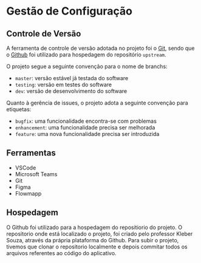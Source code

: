 # Gestão de Configuração

## Controle de Versão

A ferramenta de controle de versão adotada no projeto foi o
[Git](https://git-scm.com/), sendo que o [Github](https://github.com)
foi utilizado para hospedagem do repositório `upstream`.

O projeto segue a seguinte convenção para o nome de branchs:

- `master`: versão estável já testada do software
- `testing`: versão em testes do software
- `dev`: versão de desenvolvimento do software

Quanto à gerência de issues, o projeto adota a seguinte convenção para
etiquetas:

- `bugfix`: uma funcionalidade encontra-se com problemas
- `enhancement`: uma funcionalidade precisa ser melhorada
- `feature`: uma nova funcionalidade precisa ser introduzida

## Ferramentas
- VSCode
- Microsoft Teams
- Git
- Figma
- Flowmapp
## Hospedagem

O Github foi utilizado para a hospedagem do repositiorio do projeto.
O repositorio onde está localizado o projeto, foi criado pelo professor Kleber Souza, através da prápria plataforma do Github.
Para subir o projeto, tivemos que clonar o repositorio localmente e depois commitar todos os arquivos referentes ao código do aplicativo.
